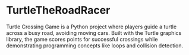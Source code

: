 # TurtleTheRoadRacer
Turtle Crossing Game is a Python project where players guide a turtle across a busy road, avoiding moving cars. Built with the Turtle graphics library, the game scores points for successful crossings while demonstrating programming concepts like loops and collision detection.
